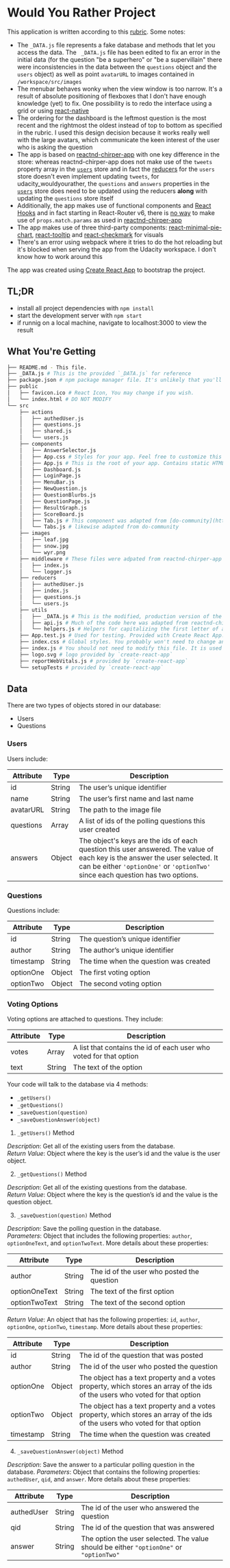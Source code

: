 # Would You Rather Project

This application is written according to this [rubric](https://review.udacity.com/#!/rubrics/1567/view). Some notes:

* The `_DATA.js` file represents a fake database and methods that let you access the data. The ` _DATA.js` file has been edited to fix an error in the initial data (for the question "be a superhero" or "be a supervillain" there were inconsistencies in the data between the `questions` object and the `users` object) as well as point `avatarURL` to images contained in `/workspace/src/images`
* The menubar behaves wonky when the view window is too narrow. It's a result of absolute positioning of flexboxes that I don't have enough knowledge (yet) to fix. One possibility is to redo the interface using a grid or using [react-native](https://reactnavigation.org/)
* The ordering for the dashboard is the leftmost question is the most recent and the rightmost the oldest instead of top to bottom as specified in the rubric. I used this design decision because it works really well with the large avatars, which communicate the keen interest of the user who is asking the question
* The app is based on [reactnd-chirper-app](https://github.com/udacity/reactnd-chirper-app/tree/512ddca69dd99d67acf4b9795b1000c2e728e899) with one key difference in the store: whereas reactnd-chirper-app does not make use of the `tweets` property array in the [`users`](https://github.com/udacity/reactnd-chirper-app/blob/512ddca69dd99d67acf4b9795b1000c2e728e899/src/utils/_DATA.js) store and in fact the [reducers](https://github.com/udacity/reactnd-chirper-app/blob/512ddca69dd99d67acf4b9795b1000c2e728e899/src/reducers/users.js) for the `users` store doesn't even implement updating `tweets`, for udacity_wouldyourather, the `questions` and `answers` properties in the [`users`](https://github.com/mrjoshkao/udacity_wouldyourather/blob/main/src/utils/_DATA.js) store does need to be updated using the reducers **along** with updating the `questions` store itself
* Additionally, the app makes use of functional components and [React Hooks](https://reactjs.org/docs/hooks-intro.html) and in fact starting in React-Router v6, there is [no way](https://stackoverflow.com/questions/64782949/how-to-pass-params-into-link-using-react-router-v6/64816926) to make use of `props.match.params` as used in [reactnd-chirper-app](https://github.com/udacity/reactnd-chirper-app/blob/512ddca69dd99d67acf4b9795b1000c2e728e899/src/components/TweetPage.js)
* The app makes use of three third-party components: [react-minimal-pie-chart](https://www.npmjs.com/package/react-minimal-pie-chart), [react-tooltip](https://www.npmjs.com/package/react-tooltip) and [react-checkmark](https://www.npmjs.com/package/react-checkmark) for visuals
* There's an error using webpack where it tries to do the hot reloading but it's blocked when serving the app from the Udacity workspace. I don't know how to work around this

The app was created using [Create React App](https://github.com/facebook/create-react-app) to bootstrap the project.

## TL;DR

* install all project dependencies with `npm install`
* start the development server with `npm start`
* if runnig on a local machine, navigate to localhost:3000 to view the result

## What You're Getting
```bash
├── README.md - This file.
├── _DATA.js # This is the provided `_DATA.js` for reference
├── package.json # npm package manager file. It's unlikely that you'll need to modify this.
├── public
│   ├── favicon.ico # React Icon, You may change if you wish.
│   └── index.html # DO NOT MODIFY
└── src
    ├── actions
    │   ├── authedUser.js
    │   ├── questions.js
    │   ├── shared.js
    │   └── users.js
    ├── components
    │   ├── AnswerSelector.js
    │   ├── App.css # Styles for your app. Feel free to customize this as you desire.
    │   ├── App.js # This is the root of your app. Contains static HTML right now.
    │   ├── Dashboard.js
    │   ├── LoginPage.js
    │   ├── MenuBar.js
    │   ├── NewQuestion.js
    │   ├── QuestionBlurbs.js
    │   ├── QuestionPage.js
    │   ├── ResultGraph.js
    │   ├── ScoreBoard.js
    │   ├── Tab.js # This component was adapted from [do-community](https://github.com/do-community/building-a-tabs-component-react)
    │   └── Tabs.js # likewise adapted from do-community
    ├── images
    │   ├── leaf.jpg
    │   ├── snow.jpg
    │   └── wyr.png
    ├── middleware # These files were adpated from reactnd-chirper-app
    │   ├── index.js 
    │   └── logger.js
    ├── reducers
    │   ├── authedUser.js
    │   ├── index.js
    │   ├── questions.js
    │   └── users.js
    ├── utils
    │   ├── _DATA.js # This is the modified, production version of the given `_DATA.js`
    │   ├── api.js # Much of the code here was adapted from reactnd-chirper-app
    │   └── helpers.js # Helpers for capitalizing the first letter of answer choices and for caching avatar images
    ├── App.test.js # Used for testing. Provided with Create React App. Testing is encouraged, but not required.
    ├── index.css # Global styles. You probably won't need to change anything here.
    ├── index.js # You should not need to modify this file. It is used for DOM rendering only.
    ├── logo.svg # logo provided by `create-react-app`
    ├── reportWebVitals.js # provided by `create-react-app`
    └── setupTests # provided by `create-react-app`
```

## Data

There are two types of objects stored in our database:

* Users
* Questions

### Users

Users include:

| Attribute    | Type             | Description           |
|-----------------|------------------|-------------------         |
| id                 | String           | The user’s unique identifier |
| name          | String           | The user’s first name  and last name     |
| avatarURL  | String           | The path to the image file |
| questions | Array | A list of ids of the polling questions this user created|
| answers      | Object         |  The object's keys are the ids of each question this user answered. The value of each key is the answer the user selected. It can be either `'optionOne'` or `'optionTwo'` since each question has two options.

### Questions

Questions include:

| Attribute | Type | Description |
|-----------------|------------------|-------------------|
| id                  | String | The question’s unique identifier |
| author        | String | The author’s unique identifier |
| timestamp | String | The time when the question was created|
| optionOne | Object | The first voting option|
| optionTwo | Object | The second voting option|

### Voting Options

Voting options are attached to questions. They include:

| Attribute | Type | Description |
|-----------------|------------------|-------------------|
| votes             | Array | A list that contains the id of each user who voted for that option|
| text                | String | The text of the option |

Your code will talk to the database via 4 methods:

* `_getUsers()`
* `_getQuestions()`
* `_saveQuestion(question)`
* `_saveQuestionAnswer(object)`

1) `_getUsers()` Method

*Description*: Get all of the existing users from the database.  
*Return Value*: Object where the key is the user’s id and the value is the user object.

2) `_getQuestions()` Method

*Description*: Get all of the existing questions from the database.  
*Return Value*: Object where the key is the question’s id and the value is the question object.

3) `_saveQuestion(question)` Method

*Description*: Save the polling question in the database.  
*Parameters*:  Object that includes the following properties: `author`, `optionOneText`, and `optionTwoText`. More details about these properties:

| Attribute | Type | Description |
|-----------------|------------------|-------------------|
| author | String | The id of the user who posted the question|
| optionOneText| String | The text of the first option |
| optionTwoText | String | The text of the second option |

*Return Value*:  An object that has the following properties: `id`, `author`, `optionOne`, `optionTwo`, `timestamp`. More details about these properties:

| Attribute | Type | Description |
|-----------------|------------------|-------------------|
| id | String | The id of the question that was posted|
| author | String | The id of the user who posted the question|
| optionOne | Object | The object has a text property and a votes property, which stores an array of the ids of the users who voted for that option|
| optionTwo | Object | The object has a text property and a votes property, which stores an array of the ids of the users who voted for that option|
|timestamp|String | The time when the question was created|

4) `_saveQuestionAnswer(object)` Method

*Description*: Save the answer to a particular polling question in the database.
*Parameters*: Object that contains the following properties: `authedUser`, `qid`, and `answer`. More details about these properties:

| Attribute | Type | Description |
|-----------------|------------------|-------------------|
| authedUser | String | The id of the user who answered the question|
| qid | String | The id of the question that was answered|
| answer | String | The option the user selected. The value should be either `"optionOne"` or `"optionTwo"`|